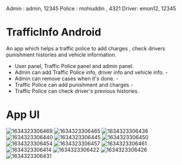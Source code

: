 Admin : admin, 12345
Police : mohiuddin , 4321
Driver: emon12, 12345
# TrafficInfo Android
An app which helps a traffic police to add charges , check drivers punishment histories and vehicle information. 
- User panel, Traffic Police panel and admin panel. 
- Admin can add Traffic Police info, driver info and vehicle info. - 
- Admin can remove cases when it's done. - 
- Traffic Police can add punishment and charges - 
- Traffic Police can check driver's previous histories.

# App UI

![1634323306469](https://user-images.githubusercontent.com/81440732/137537439-2d1ff012-2673-4416-afc4-622342de62a4.jpg)
![1634323306465](https://user-images.githubusercontent.com/81440732/137537531-dd95e700-18d1-44ce-a38b-7a9ede02786e.jpg)
![1634323306436](https://user-images.githubusercontent.com/81440732/137537551-09e2e341-8e8d-4973-ba0d-ffb3d63f817c.jpg)
![1634323306440](https://user-images.githubusercontent.com/81440732/137537555-6299b5c9-7875-4141-b3ad-2767d02ec088.jpg)
![1634323306445](https://user-images.githubusercontent.com/81440732/137537559-10c59682-01f3-4c1b-8b2a-9063daa8445d.jpg)
![1634323306450](https://user-images.githubusercontent.com/81440732/137537562-74558147-6c56-4ec5-98cd-76c9fb08100a.jpg)
![1634323306454](https://user-images.githubusercontent.com/81440732/137537566-655e71a7-309d-4099-8cd0-bb821ef5011b.jpg)
![1634323306457](https://user-images.githubusercontent.com/81440732/137537568-37326022-07f3-4776-9fe3-80375a551916.jpg)
![1634323306461](https://user-images.githubusercontent.com/81440732/137537572-792b82ff-59eb-4ede-806c-fee5351c1030.jpg)
![1634323306414](https://user-images.githubusercontent.com/81440732/137537575-800b9b25-56fe-45a8-b5f3-2333d3866cf4.jpg)
![1634323306422](https://user-images.githubusercontent.com/81440732/137537578-ad4e5a63-47e7-44ed-9669-b81aef9e5ef2.jpg)
![1634323306426](https://user-images.githubusercontent.com/81440732/137537582-272e958f-78de-45c3-8d79-7d4beb93886d.jpg)
![1634323306431](https://user-images.githubusercontent.com/81440732/137537584-0d117c47-e5e7-42cc-a506-db81e8189b28.jpg)
